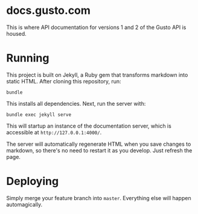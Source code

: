 docs.gusto.com
====================

This is where API documentation for versions 1 and 2 of the Gusto API is housed.

Running
====================

This project is built on Jekyll, a Ruby gem that transforms markdown
into static HTML. After cloning this repository, run:

`bundle`

This installs all dependencies. Next, run the server with:

`bundle exec jekyll serve`

This will startup an instance of the documentation server, which is accessible at `http://127.0.0.1:4000/`.

The server will automatically regenerate HTML when you save changes to markdown, so there's no need to restart it as you develop. Just refresh the page.

Deploying
====================
Simply merge your feature branch into `master`. Everything else will happen automagically.